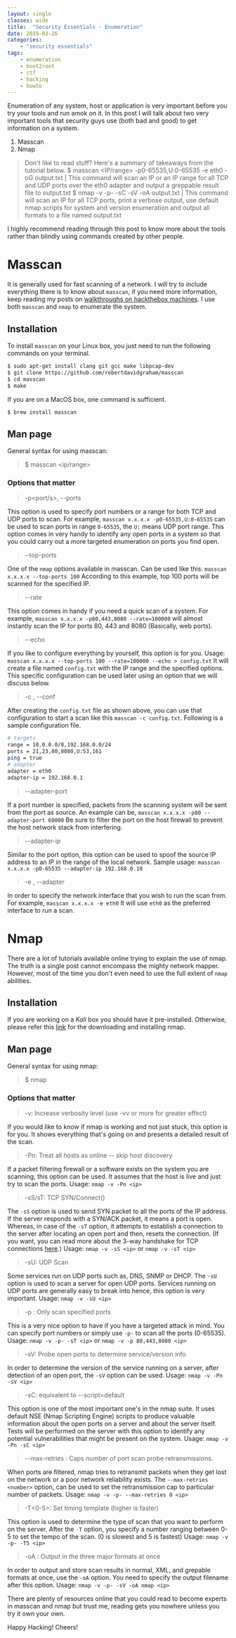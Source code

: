 ```yaml
---
layout: single
classes: wide
title:  "Security Essentials - Enumeration"
date: 2019-03-26
categories:
    - "security essentials"
tags:
    - enumeration
    - boot2root
    - ctf
    - hacking
    - howto
---
```


Enumeration of any system, host or application is very important before you try your tools and run amok on it. In this post I will talk about two very important tools that security guys use (both bad and good) to get information on a system.

1.  Masscan
2.  Nmap

> Don't like to read stuff? Here's a summary of takeaways from the tutorial below.
> $ masscan <IP/range> -p0-65535,U:0-65535 -e eth0 -oG output.txt | This command will scan an IP or an IP range for all TCP and UDP ports over the eth0 adapter and output a greppable result file to output.txt
> $ nmap -v -p- -sC -sV -oA output.txt <IP> | This command will scan an IP for all TCP ports, print a verbose output, use default nmap scripts for system and version enumeration and output all formats to a file named output.txt

I highly recommend reading through this post to know more about the tools rather than blindly using commands created by other people.

# Masscan

It is generally used for fast scanning of a network. I will try to include everything there is to know about `masscan`, if you need more information, keep reading my posts on [walkthroughs on hackthebox machines](https://swapnil-pathak.github.io/tags/#machines). I use both `masscan` and `nmap` to enumerate the system.

## Installation

To install `masscan` on your Linux box, you just need to run the following commands on your terminal.

```bash
$ sudo apt-get install clang git gcc make libpcap-dev
$ git clone https://github.com/robertdavidgraham/masscan
$ cd masscan
$ make
```

If you are on a MacOS box, one command is sufficient.

```bash
$ brew install masscan
```

## Man page

General syntax for using masscan:
> $ masscan <ip/range> <options>

### Options that matter

> -p<port/s>, --ports<ports>

This option is used to specify port numbers or a range for both TCP and UDP ports to scan. For example, `masscan x.x.x.x -p0-65535,U:0-65535` can be used to scan ports in range `0-65535`, the `U:` means UDP port range.
This option comes in very handy to identify any open ports in a system so that you could carry out a more targeted enumeration on ports you find open.

> ‐‐top-ports <number>

One of the `nmap` options available in masscan. Can be used like this: `masscan x.x.x.x --top-ports 100`
According to this example, top 100 ports will be scanned for the specified IP.

> --rate <packets-per-second>

This option comes in handy if you need a quick scan of a system. For example, `masscan x.x.x.x -p80,443,8080 --rate=100000` will almost instantly scan the IP for ports 80, 443 and 8080 (Basically, web ports).

> --echo

If you like to configure everything by yourself, this option is for you. Usage: `masscan x.x.x.x --top-ports 100 --rate=100000 --echo > config.txt`
It will create a file named `config.txt` with the IP range and the specified options. This specific configuration can be used later using an option that we will discuss below.

> -c <filename>, --conf <filename>

After creating the `config.txt` file as shown above, you can use that configuration to start a scan like this `masscan -c config.txt`.
Following is a sample configuration file.

```bash
# targets
range = 10.0.0.0/8,192.168.0.0/24
ports = 21,23,80,8080,U:53,161
ping = true
# adapter
adapter = eth0
adapter-ip = 192.168.0.1
```

> --adapter-port <port>

If a port number is specified, packets from the scanning system will be sent from the port as source. An example can be, `masscan x.x.x.x -p80 --adapter-port 60000`
Be sure to filter the port on the host firewall to prevent the host network stack from interfering.

> --adapter-ip <ip>

Similar to the port option, this option can be used to spoof the source IP address to an IP in the range of the local network. Sample usage: `masscan x.x.x.x -p0-65535 --adapter-ip 192.168.0.10`

> -e <ifname>, --adapter <ifname>

In order to specify the network interface that you wish to run the scan from. For example, `masscan x.x.x.x -e eth0`
It will use `eth0` as the preferred interface to run a scan.

# Nmap

There are a lot of tutorials available online trying to explain the use of nmap. The truth is a single post cannot encompass the mighty network mapper. However, most of the time you don't even need to use the full extent of `nmap` abilities.

## Installation

If you are working on a *Kali* box you should have it pre-installed. Otherwise, please refer this [link](https://nmap.org/download.html) for the downloading and installing nmap.

## Man page

General syntax for using nmap:
> $ nmap <options> <IP>

### Options that matter

> -v: Increase verbosity level (use -vv or more for greater effect)

If you would like to know if nmap is working and not just stuck, this option is for you. It shows everything that's going on and presents a detailed result of the scan.

> -Pn: Treat all hosts as online -- skip host discovery

If a packet filtering firewall or a software exists on the system you are scanning, this option can be used. It assumes that the host is live and just try to scan the ports.
Usage: `nmap -v -Pn <ip>`

> -sS/sT: TCP SYN/Connect()

The `-sS` option is used to send SYN packet to all the ports of the IP address. If the server responds with a SYN/ACK packet, it means a port is open. Whereas, in case of the `-sT` option, it attempts to establish a connection to the server after locating an open port and then, resets the connection. (If you want, you can read more about the 3-way handshake for TCP connections [here](https://www.geeksforgeeks.org/computer-network-tcp-3-way-handshake-process/).)
Usage: `nmap -v -sS <ip>` or `nmap -v -sT <ip>`

> -sU: UDP Scan

Some services run on UDP ports such as, DNS, SNMP or DHCP. The `-sU` option is used to scan a server for open UDP ports. Services running on UDP ports are generally easy to break into hence, this option is very important.
Usage: `nmap -v -sU <ip>`

> -p : Only scan specified ports

This is a very nice option to have if you have a targeted attack in mind. You can specify port numbers or simply use `-p-` to scan all the ports (0-65535).
Usage: `nmap -v -p- -sT <ip>` or `nmap -v -p 80,443,8080 <ip>`

> -sV: Probe open ports to determine service/version info

In order to determine the version of the service running on a server, after detection of an open port, the `-sV` option can be used.
Usage: `nmap -v -Pn -sV <ip>`

> -sC: equivalent to --script=default

This option is one of the most important one's in the nmap suite. It uses default NSE (Nmap Scripting Engine) scripts to produce valuable information about the open ports on a server and about the server itself. Tests will be performed on the server with this option to identify any potential vulnerabilities that might be present on the system.
Usage: `nmap -v -Pn -sC <ip>`

> --max-retries <number>: Caps number of port scan probe retransmissions.

When ports are filtered, nmap tries to retransmit packets when they get lost on the network or a poor network reliability exists. The `--max-retries <number>` option, can be used to set the retransmission cap to particular number of packets.
Usage: `nmap -v -p- --max-retries 0 <ip>`

> -T<0-5>: Set timing template (higher is faster)

This option is used to determine the type of scan that you want to perform on the server. After the `-T` option, you specify a number ranging between 0-5 to set the tempo of the scan. (0 is slowest and 5 is fastest)
Usage: `nmap -v -p- -T5 <ip>`

> -oA <basename>: Output in the three major formats at once

In order to output and store scan results in normal, XML, and grepable formats at once, use the `-oA` option. You need to specify the output filename after this option.
Usage: `nmap -v -p- -sV -oA nmap <ip>`

There are plenty of resources online that you could read to become experts in masscan and nmap but trust me, reading gets you nowhere unless you try it own your own.

Happy Hacking! Cheers!
